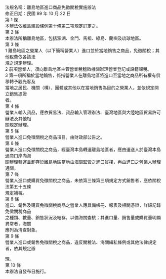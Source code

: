 法規名稱：離島地區進口商品免徵關稅實施辦法  
修正日期：民國 99 年 10 月 22 日  
第 1 條  
本辦法依離島建設條例第十條第二項規定訂定之。  
第 2 條  
本辦法所稱離島地區，包括澎湖、金門、馬祖、綠島、蘭嶼及琉球地區。  
第 3 條  
1 離島地區之營業人（以下簡稱營業人）進口並於當地銷售之商品，免徵關稅；其他稅費依各該法  
規之規定辦理。  
2 前項營業人，須向離島地區主管營業稅稽徵機關辦理營業登記或設籍課稅。  
3 第一項所稱於當地銷售，係指營業人在離島地區將進口至當地之商品所有權有償移轉予觀光客及  
當地之居民、機關（構）、團體或其他以在當地銷售為目的之營業人，並依規定開立銷售憑證  
者。  
第 4 條  
營業人輸入貨品，應依貿易法、貨品輸入管理辦法、臺灣地區與大陸地區貿易許可辦法及其他相  
關規定辦理。  
第 5 條  
營業人進口免徵關稅之商品項目，由財政部公告之。  
第 6 條  
營業人進口免徵關稅之商品，經臺灣本島轉運離島地區者，應由運送人於臺灣本島通商口岸向海  
關辦理轉運並卸存於離島地區當地由海關監管之進口貨棧，再由進口之營業人辦理通關。  
第 7 條  
營業人進口或購買免徵關稅之商品，未依第三條第三項規定方式銷售者，應依關稅法第五十五條  
規定補稅。  
第 8 條  
進口、銷售及購買免徵關稅商品之營業人應具備帳冊、報表及相關憑證，詳細記錄免徵關稅商品  
之種類、數量、銷售狀況及結存，以備海關查核；其進口量、銷售量或購買量明顯異常者，海關  
應列為清查對象。  
第 9 條  
營業人進口或銷售免徵關稅之商品，違反關稅法、海關緝私條例或其他法律規定者，依其規定辦  


理。  
第 10 條  
本辦法自發布日施行。  


